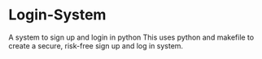 # Login-System
A system to sign up and login in python
This uses python and makefile to create a secure, risk-free sign up and log in system.
